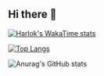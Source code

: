 ## Hi there 👋


[![Harlok's WakaTime stats](https://github-readme-stats.vercel.app/api/wakatime?username=vvvakho)](https://github.com/anuraghazra/github-readme-stats)

[![Top Langs](https://github-readme-stats.vercel.app/api/top-langs/?username=vvvakho)](https://github.com/anuraghazra/github-readme-stats)


![Anurag's GitHub stats](https://github-readme-stats.vercel.app/api?username=vvvakho&show_icons=true&theme=transparent)
<!--
**vvvakho/vvvakho** is a ✨ _special_ ✨ repository because its `README.md` (this file) appears on your GitHub profile.

Here are some ideas to get you started:

- 🔭 I’m currently working on ...
- 🌱 I’m currently learning ...
- 👯 I’m looking to collaborate on ...
- 🤔 I’m looking for help with ...
- 💬 Ask me about ...
- 📫 How to reach me: ...
- 😄 Pronouns: ...
- ⚡ Fun fact: ...
-->
